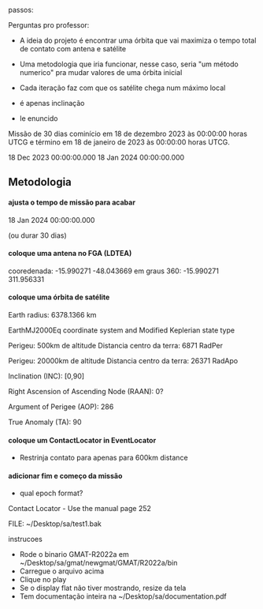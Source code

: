 passos:

Perguntas pro professor:
- A ideia do projeto é encontrar uma órbita que vai maximiza o tempo total de contato com antena e satélite
- Uma metodologia que iria funcionar, nesse caso, seria "um método numerico" pra mudar valores de uma órbita inicial
- Cada iteração faz com que os satélite chega num máximo local

- é apenas inclinação
- le enuncido

Missão de 30 dias cominício em 18 de dezembro 2023 às 00:00:00 horas UTCG e término em 18 de janeiro de 2023 às 00:00:00 horas UTCG.


18 Dec 2023 00:00:00.000
18 Jan 2024 00:00:00.000
## Metodologia

#### ajusta o tempo de missão para acabar 
18 Jan 2024 00:00:00.000

(ou durar 30 dias)

#### coloque uma antena no FGA (LDTEA)

cooredenada: -15.990271 -48.043669
em graus 360: -15.990271 311.956331

#### coloque uma órbita de satélite

Earth radius: 6378.1366 km

EarthMJ2000Eq coordinate system and Modified Keplerian state type 

Perigeu: 500km de altitude
Distancia centro da terra: 6871
RadPer

Perigeu: 20000km de altitude
Distancia centro da terra: 26371
RadApo

Inclination (INC): [0,90]

Right Ascension of Ascending Node (RAAN): 0?

Argument of Perigee (AOP): 286

True Anomaly (TA): 90

#### coloque um ContactLocator in EventLocator

- Restrinja contato para apenas para 600km distance

#### adicionar fim e começo da missão
- qual epoch format?

Contact Locator - Use the manual page 252 

FILE: ~/Desktop/sa/test1.bak

instrucoes
- Rode o binario GMAT-R2022a em ~/Desktop/sa/gmat/newgmat/GMAT/R2022a/bin
- Carregue o arquivo acima
- Clique no play
- Se o display flat não tiver mostrando, resize da tela
- Tem documentação inteira na ~/Desktop/sa/documentation.pdf

